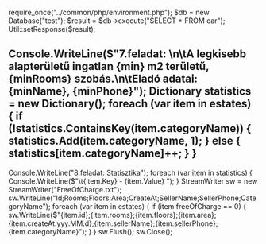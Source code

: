 require_once("../common/php/environment.php");
$db = new Database("test");
$result = $db->execute("SELECT * FROM car");
Util::setResponse($result);



<!-- Your HTML code here -->
<script src="../components/angular-js/1.8.2/js/angular.min.js"></script>
<script src="../common/js/common-angular.js"></script>
<script>
  angular.module('app', ["app.common"])
    .controller('appController', ["$scope", "http", ($scope, http) => {
      http.request('getData.php')
        .then((request) => {
          $scope.car = request;
          $scope.$applyAsync();
        })
        .catch((error) => {
          console.log(error);
        });
    }]);
</script>



Console.WriteLine($"7.feladat: \n\tA legkisebb alapterületű ingatlan {min} m2 területű, {minRooms} szobás.\n\tEladó adatai: {minName}, {minPhone}");
Dictionary statistics = new Dictionary();
foreach (var item in estates)
{
  if (!statistics.ContainsKey(item.categoryName))
  {
    statistics.Add(item.categoryName, 1);
  }
  else
  {
    statistics[item.categoryName]++;
  }
}
--------------------------------------------------------------------------------------------------------------------------------------------------------------------------------------------------------------------------------------------------------------------------------
Console.WriteLine("8.feladat: Statisztika");
foreach (var item in statistics)
{
  Console.WriteLine($"\t{item.Key} - {item.Value} ");
}
StreamWriter sw = new StreamWriter("FreeOfCharge.txt");
sw.WriteLine("Id;Rooms;Floors;Area;CreateAt;SellerName;SellerPhone;CategoryName");
foreach (var item in estates)
{
  if (item.freeOfCharge == 0)
  {
    sw.WriteLine($"{item.id};{item.rooms};{item.floors};{item.area};{item.createAt:yyy.MM.d};{item.sellerName};{item.sellerPhone};{item.categoryName}");
  }
}
sw.Flush();
sw.Close();


